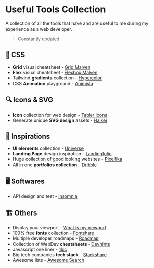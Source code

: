 # Useful Tools Collection

A collection of all the tools that have and are useful to me during my experience as a web developer.  
> Constantly updated.

## 🎨 CSS

* **Grid** visual cheatsheet - [Grid Malven](https://grid.malven.co/)
* **Flex** visual cheatsheet - [Flexbox Malven](https://flexbox.malven.co/)
* Tailwind **gradients** collection - [Hypercolor](https://hypercolor.dev/)
* CSS **Animation** playground - [Animista](https://animista.net/play/basic)

## 🔍 Icons & SVG

* **Icon** collection for web design - [Tabler Icons](https://tabler-icons.io/)
* Generate unique **SVG design** assets - [Haikei](https://app.haikei.app/)

## 💭 Inspirations

* **UI elements** collection - [Universe](https://uiverse.io/all)
* **Landing Page** design inspiration - [Landingfolio](https://www.landingfolio.com/)
* Huge collection of good looking websites - [Pixelfika](https://pixelfika.com/)
* All in one **portfolios collection** - [Dribble](https://dribbble.com/)

## 🖥️ Softwares

* API design and test - [Insomnia](https://insomnia.rest/)

## 🏗️ Others

* Display your viewport - [What is my viewport](https://whatismyviewport.com/)
* 100% free **fonts** collection - [Fontshare](https://www.fontshare.com/)
* Multiple developer roadmaps - [Roadmap](https://roadmap.sh/)
* Collection of WebDev **cheatsheets** - [Devhints](https://devhints.io/)
* Javascript one liner - [1loc](https://1loc.dev/)
* Big tech companies **tech stack** - [Stackshare](https://stackshare.io/stacks)
* Awesome lists - [Awesome Search](https://awesomelists.top/#/)
